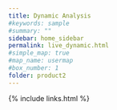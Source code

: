 ```yaml
---
title: Dynamic Analysis
#keywords: sample
#summary: ""
sidebar: home_sidebar
permalink: live_dynamic.html
#simple_map: true
#map_name: usermap
#box_number: 1
folder: product2
---
```



{% include links.html %}
